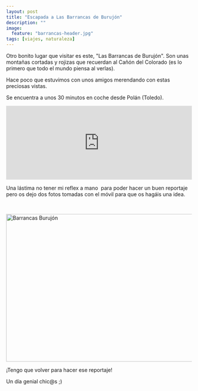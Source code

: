 ```yaml
---
layout: post
title: "Escapada a Las Barrancas de Burujón"
description: ""
image:
  feature: "barrancas-header.jpg"
tags: [viajes, naturaleza]
---
```


Otro bonito lugar que visitar es este, "Las Barrancas de Burujón". Son unas montañas cortadas y rojizas que recuerdan al Cañón del Colorado (es lo primero que todo el mundo piensa al verlas).

Hace poco que estuvimos con unos amigos merendando con estas preciosas vistas.

Se encuentra a unos 30 minutos en coche desde Polán (Toledo).

<iframe style="border: 0;" src="https://www.google.com/maps/embed?pb=!1m14!1m8!1m3!1d48995.301687638355!2d-4.2885629!3d39.8696154!3m2!1i1024!2i768!4f13.1!3m3!1m2!1s0x0%3A0x337197f9122c75b9!2sBarrancas+de+Buruj%C3%B3n!5e0!3m2!1ses!2ses!4v1441100925813" width="100%" height="200" frameborder="0" allowfullscreen="allowfullscreen"></iframe>

Una lástima no tener mi reflex a mano  para poder hacer un buen reportaje pero os dejo dos fotos tomadas con el móvil para que os hagáis una idea.

<figure class="half">
	<img src="//emerrefe.github.io/photography-blog/images/barrancas1.jpg" alt="">
	<img src="//emerrefe.github.io/photography-blog/images/barrancas2.jpg" alt="">
</figure>

<img class="aligncenter size-full wp-image-388" src="//emerrefe.github.io/photography-blog/images/barrancas.jpg" alt="Barrancas Burujón" width="2288" height="400" />

¡Tengo que volver para hacer ese reportaje!

Un día genial chic@s ;)
